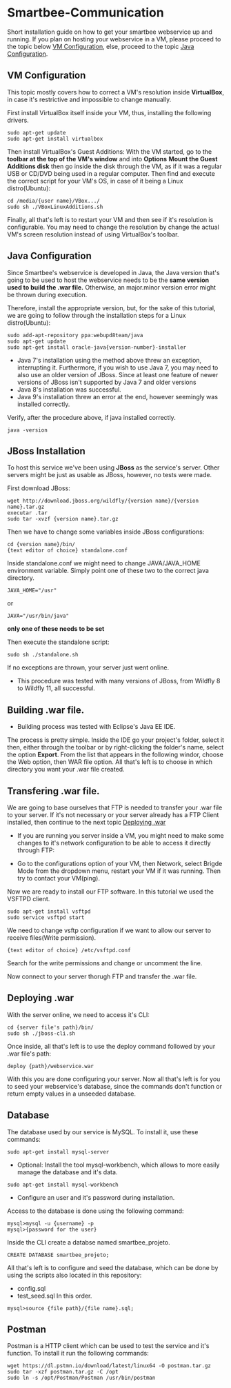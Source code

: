 # Smartbee-Communication

Short installation guide on how to get your smartbee webservice up and running.
If you plan on hosting your webservice in a VM, please proceed to the topic below [VM Configuration](https://github.com/GustavoCig/Smartbee-Communication#vm-configuration), else, proceed to the topic [Java Configuration](https://github.com/GustavoCig/Smartbee-Communication#java-configuration).

## VM Configuration

This topic mostly covers how to correct a VM's resolution inside **VirtualBox**, in case it's restrictive and impossible to change manually.

First install VirtualBox itself inside your VM, thus, installing the following drivers.
```
sudo apt-get update
sudo apt-get install virtualbox
```

Then install VirtualBox's Guest Additions:
With the VM started, go to the **toolbar at the top of the VM's window** and into **Options**
**Mount the Guest Additions disk** then go inside the disk through the VM, as if it was a regular USB or CD/DVD being used in a regular computer.
Then find and execute the correct script for your VM's OS, in case of it being a Linux distro(Ubuntu):
```
cd /media/{user name}/VBox.../
sudo sh ./VBoxLinuxAdditions.sh
``` 
Finally, all that's left is to restart your VM and then see if it's resolution is configurable.
You may need to change the resolution by change the actual VM's screen resolution instead of using VirtualBox's toolbar.

## Java Configuration

Since Smartbee's webservice is developed in Java, the Java version that's going to be used to host the webservice needs to be the **same version used to build the .war file.**
Otherwise, an major.minor version error might be thrown during execution.

Therefore, install the appropriate version, but, for the sake of this tutorial, we are going to follow through the installation steps for a Linux distro(Ubuntu):
```
sudo add-apt-repository ppa:webupd8team/java
sudo apt-get update
sudo apt-get install oracle-java{version-number}-installer
```
- Java 7's installation using the method above threw an exception, interrupting it.
Furthermore, if you wish to use Java 7, you may need to also use an older version of JBoss.
Since at least one feature of newer versions of JBoss isn't supported by Java 7 and older versions
- Java 8's installation was successful.
- Java 9's installation threw an error at the end, however seemingly was installed correctly.

Verify, after the procedure above, if java installed correctly.
```
java -version
```

## JBoss Installation

To host this service we've been using **JBoss** as the service's server. Other servers might be just as usable as JBoss, however, no tests were made.

First download JBoss:
```
wget http://download.jboss.org/wildfly/{version name}/{version name}.tar.gz
executar .tar
sudo tar -xvzf {version name}.tar.gz
```

Then we have to change some variables inside JBoss configurations:
```
cd {version name}/bin/
{text editor of choice} standalone.conf
```

Inside standalone.conf we might need to change JAVA/JAVA_HOME environment variable.
Simply point one of these two to the correct java directory.
```
JAVA_HOME="/usr"
```
or
```
JAVA="/usr/bin/java"
```
**only one of these needs to be set**

Then execute the standalone script:
```
sudo sh ./standalone.sh
```
If no exceptions are thrown, your server just went online.

- This procedure was tested with many versions of JBoss, from Wildfly 8 to Wildfly 11, all successful.

## Building .war file.

- Building process was tested with Eclipse's Java EE IDE.

The process is pretty simple.
Inside the IDE go your project's folder, select it then, either through the toolbar or by right-clicking the folder's name, select the option **Export**.
From the list that appears in the following windor, choose the Web option, then WAR file option.
All that's left is to choose in which directory you want your .war file created.

## Transfering .war file.

We are going to base ourselves that FTP is needed to transfer your .war file to your server.
If it's not necessary or your server already has a FTP Client installed, then continue to the next topic [Deploying .war](https://github.com/GustavoCig/Smartbee-Communication#deploying-war)

- If you are running you server inside a VM, you might need to make some changes to it's network configuration to be able to access it directly through FTP:

- Go to the configurations option of your VM, then Network, select Brigde Mode from the dropdown menu, restart your VM if it was running.
Then try to contact your VM(ping).

Now we are ready to install our FTP software.
In this tutorial we used the VSFTPD client.
```
sudo apt-get install vsftpd
sudo service vsftpd start
```
We need to change vsftp configuration if we want to allow our server to receive files(Write permission).
```
{text editor of choice} /etc/vsftpd.conf
```
Search for the write permissions and change or uncomment the line.

Now connect to your server thorugh FTP and transfer the .war file.

## Deploying .war

With the server online, we need to access it's CLI:
```
cd {server file's path}/bin/
sudo sh ./jboss-cli.sh
```
Once inside, all that's left is to use the deploy command followed by your .war file's path:
```
deploy {path}/webservice.war
```

With this you are done configuring your server.
Now all that's left is for you to seed your webservice's database, since the commands don't function or return empty values in a unseeded database.

## Database

The database used by our service is MySQL.
To install it, use these commands:
```
sudo apt-get install mysql-server
```
- Optional: Install the tool mysql-workbench, which allows to more easily manage the database and it's data.
```
sudo apt-get install mysql-workbench
```
- Configure an user and it's password during installation.

Access to the database is done using the following command:
```
mysql>mysql -u {username} -p
mysql>{password for the user}
```

Inside the CLI create a databse named smartbee_projeto.
```
CREATE DATABASE smartbee_projeto;
```

All that's left is to configure and seed the database, which can be done by using the scripts also located in this repository:
- config.sql
- test_seed.sql
In this order.
```
mysql>source {file path}/{file name}.sql;
```

## Postman
Postman is a HTTP client which can be used to test the service and it's function.
To install it run the following commands:
```
wget https://dl.pstmn.io/download/latest/linux64 -O postman.tar.gz
sudo tar -xzf postman.tar.gz -C /opt
sudo ln -s /opt/Postman/Postman /usr/bin/postman
```

